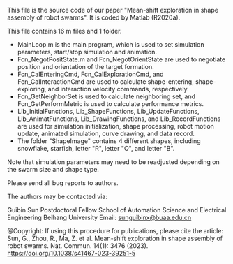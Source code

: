 This file is the source code of our paper "Mean-shift exploration in shape assembly of robot swarms". It is coded by Matlab (R2020a). 

This file contains 16 m files and 1 folder.

- MainLoop.m is the main program, which is used to set simulation parameters, start/stop simulation and animation.
- Fcn_NegotPositState.m and Fcn_NegotOrientState are used to negotiate position and orientation of the target formation.
- Fcn_CalEnteringCmd, Fcn_CalExplorationCmd, and Fcn_CalInteractionCmd are used to calculate shape-entering, shape-exploring, and interaction velocity commands, respectively.
- Fcn_GetNeighborSet is used to calculate neighboring set, and Fcn_GetPerformMetric is used to calculate performance metrics.
- Lib_InitialFunctions, Lib_ShapeFunctions, Lib_UpdateFunctions, Lib_AnimatFunctions, Lib_DrawingFunctions, and Lib_RecordFunctions are used for simulation initialization, shape processing, robot motion update, animated simulation, curve drawing, and data record.
- The folder "ShapeImage" contains 4 different shapes, including snowflake, starfish, letter "R", letter "O", and letter "B".

Note that simulation parameters may need to be readjusted depending on the swarm size and shape type.

Please send all bug reports to authors. 

The authors may be contacted via:

Guibin Sun
Postdoctoral Fellow
School of Automation Science and Electrical Engineering
Beihang University
Email: sunguibinx@buaa.edu.cn

@Copyright: If using this procedure for publications, please cite the article: Sun, G., Zhou, R., Ma, Z. et al. Mean-shift exploration in shape assembly of robot swarms. Nat. Commun. 14(1): 3476 (2023). https://doi.org/10.1038/s41467-023-39251-5



